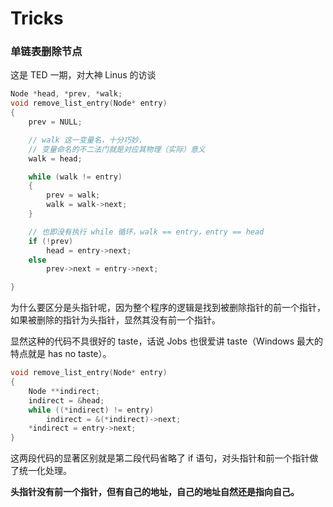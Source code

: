 # Tricks

### 单链表删除节点

这是 TED 一期，对大神 Linus 的访谈

```cpp
Node *head, *prev, *walk;
void remove_list_entry(Node* entry)
{
    prev = NULL;

    // walk 这一变量名，十分巧妙，
    // 变量命名的不二法门就是对应其物理（实际）意义
    walk = head;

    while (walk != entry)
    {
        prev = walk;
        walk = walk->next;
    }

    // 也即没有执行 while 循环，walk == entry，entry == head
    if (!prev)
        head = entry->next;
    else
        prev->next = entry->next;

}
```

为什么要区分是头指针呢，因为整个程序的逻辑是找到被删除指针的前一个指针，如果被删除的指针为头指针，显然其没有前一个指针。

显然这种的代码不具很好的 taste，话说 Jobs 也很爱讲 taste（Windows 最大的特点就是 has no taste）。

```cpp
void remove_list_entry(Node* entry)
{
    Node **indirect;
    indirect = &head;
    while ((*indirect) != entry)
        indirect = &(*indirect)->next;
    *indirect = entry->next;
}
```

这两段代码的显著区别就是第二段代码省略了 if 语句，对头指针和前一个指针做了统一化处理。

**头指针没有前一个指针，但有自己的地址，自己的地址自然还是指向自己。**